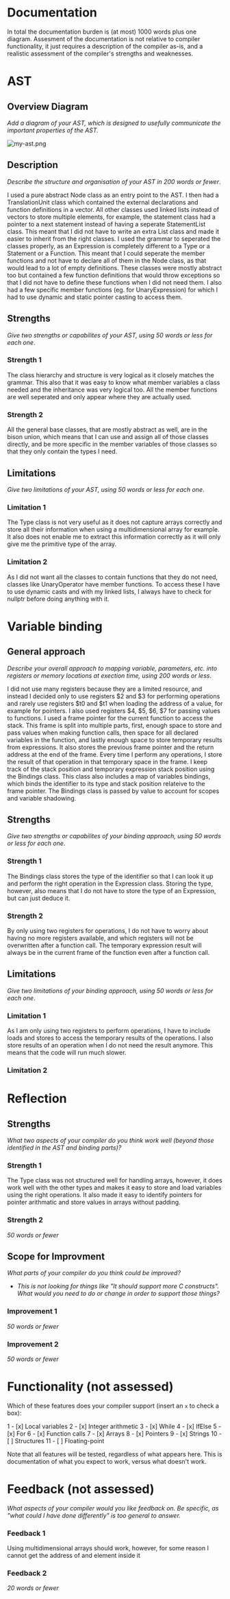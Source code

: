 Documentation
=============

In total the documentation burden is (at most) 1000 words
plus one diagram. Assesment of the documentation is not relative
to compiler functionality, it just requires a description
of the compiler as-is, and a realistic assessment of the
compiler's strengths and weaknesses.


AST
===

Overview Diagram
----------------

_Add a diagram of your AST, which is designed to *usefully* communicate
the *important* properties of the AST._

![my-ast.png](my-ast.png)


Description
-----------

_Describe the structure and organisation of your AST in 200 words
or fewer_.

I used a pure abstract Node class as an entry point to the AST.
I then had a TranslationUnit class which contained the external declarations and function
definitions in a vector. All other classes used linked lists instead of vectors to store
multiple elements, for example, the statement class had a pointer to a next statement instead
of having a seperate StatementList class. This meant that I did not have to write an extra List
class and made it easier to inherit from the right classes. I used the grammar to seperated the
classes properly, as an Expression is completely different to a Type or a Statement or a Function.
This meant that I could seperate the member functions and not have to declare all of them in the
Node class, as that would lead to a lot of empty definitions. These classes were mostly abstract too
but contained a few function definitions that would throw exceptions so that I did not have to
define these functions when I did not need them. I also had a few specific member functions
(eg. for UnaryExpression) for which I had to use dynamic and static pointer casting to access
them.


Strengths
---------

_Give two strengths or capabilites of your AST, using 50 words or less for each one_.

### Strength 1

The class hierarchy and structure is very logical as it closely matches the grammar.
This also that it was easy to know what member variables a class needed and the
inheritance was very logical too. All the member functions are well seperated
and only appear where they are actually used.

### Strength 2

All the general base classes, that are mostly abstract as well, are in the bison union,
which means that I can use and assign all of those classes directly, and be more
specific in the member variables of those classes so that they only contain the types I need.

Limitations 
-----------

_Give two limitations of your AST, using 50 words or less for each one_.

### Limitation 1

The Type class is not very useful as it does not capture arrays correctly and store
all their information when using a multidimensional array for example. It also does not
enable me to extract this information correctly as it will only give me the primitive type of
the array.

### Limitation 2

As I did not want all the classes to contain functions that they do not need, classes like
UnaryOperator have member functions. To access these I have to use dynamic casts and with my
linked lists, I always have to check for nullptr before doing anything with it.


Variable binding
================

General approach
----------------

_Describe your overall approach to mapping variable, parameters, etc.
into registers or memory locations at exection time, using 200 words
or less_.

I did not use many registers because they are a limited resource, and instead I decided
only to use registers $2 and $3 for performing operations and rarely use registers $t0 and $t1
when loading the address of a value, for example for pointers. I also used registers $4, $5, $6, $7
for passing values to functions. I used a frame pointer for the current function to access the
stack. This frame is split into multiple parts, first, enough space to store and pass values
when making function calls, then space for all declared variables in the function, and lastly enough
space to store temporary results from expressions. It also stores the previous frame pointer and the
return address at the end of the frame. Every time I perform any operations, I store
the result of that operation in that temporary space in the frame. I keep track of the stack
position and temporary expression stack position using the Bindings class. This class also includes
a map of variables bindings, which binds the identifier to its type and stack position
relateive to the frame pointer. The Bindings class is passed by value to account for scopes and
variable shadowing. 

Strengths
---------

_Give two strengths or capabilites of your binding approach, using 50 words or less for each one_.

### Strength 1

The Bindings class stores the type of the identifier so that I can look
it up and perform the right operation in the Expression class. Storing the type, however, also
means that I do not have to store the type of an Expression, but can just deduce it.

### Strength 2

By only using two registers for operations, I do not have to worry about having no more
registers available, and which registers will not be overwritten after a function call.
The temporary expression result will always be in the current frame of the function even after
a function call.

Limitations
-----------

_Give two limitations of your binding approach, using 50 words or less for each one_.

### Limitation 1

As I am only using two registers to perform operations, I have to include loads and
stores to access the temporary results of the operations. I also store results of an operation
when I do not need the result anymore. This means that the code will run much slower.

### Limitation 2




Reflection
==========

Strengths
---------

_What two aspects of your compiler do you think work well (beyond
those identified in the AST and binding parts)?_

### Strength 1

The Type class was not structured well for handling arrays, however, it does work well
with the other types and makes it easy to store and load variables using the
right operations. It also made it easy to identify pointers for pointer arithmatic and store
values in arrays without padding.

### Strength 2

_50 words or fewer_

Scope for Improvment
---------------------

_What parts of your compiler do you think could be improved?_

- _This is not looking for things like "It should support more C constructs". What
  would you need to do or change in order to support those things?_

### Improvement 1

_50 words or fewer_

### Improvement 2

_50 words or fewer_


Functionality (not assessed)
============================

Which of these features does your compiler support (insert
an `x` to check a box):

1 - [x] Local variables
2 - [x] Integer arithmetic
3 - [x] While
4 - [x] IfElse
5 - [x] For
6 - [x] Function calls
7 - [x] Arrays
8 - [x] Pointers
9 - [x] Strings
10 - [ ] Structures
11 - [ ] Floating-point

Note that all features will be tested, regardless of what
appears here. This is documentation of what you expect to work,
versus what doesn't work.


Feedback (not assessed)
=======================

_What aspects of your compiler would you like feedback on.
Be specific, as "what could I have done differently" is
too general to answer._

### Feedback 1

Using multidimensional arrays should work, however, for some reason I cannot get the address of
and element inside it

### Feedback 2

_20 words or fewer_


